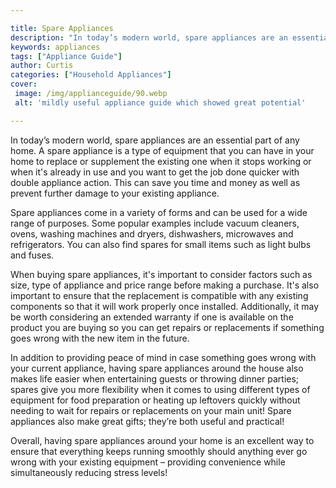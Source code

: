 ```yaml
---

title: Spare Appliances
description: "In today’s modern world, spare appliances are an essential part of any home. A spare appliance is a type of equipment that you can...keep reading to learn"
keywords: appliances
tags: ["Appliance Guide"]
author: Curtis
categories: ["Household Appliances"]
cover: 
 image: /img/applianceguide/90.webp
 alt: 'mildly useful appliance guide which showed great potential'

---
```


In today’s modern world, spare appliances are an essential part of any home. A spare appliance is a type of equipment that you can have in your home to replace or supplement the existing one when it stops working or when it's already in use and you want to get the job done quicker with double appliance action. This can save you time and money as well as prevent further damage to your existing appliance.

Spare appliances come in a variety of forms and can be used for a wide range of purposes. Some popular examples include vacuum cleaners, ovens, washing machines and dryers, dishwashers, microwaves and refrigerators. You can also find spares for small items such as light bulbs and fuses. 

When buying spare appliances, it's important to consider factors such as size, type of appliance and price range before making a purchase. It's also important to ensure that the replacement is compatible with any existing components so that it will work properly once installed. Additionally, it may be worth considering an extended warranty if one is available on the product you are buying so you can get repairs or replacements if something goes wrong with the new item in the future. 

In addition to providing peace of mind in case something goes wrong with your current appliance, having spare appliances around the house also makes life easier when entertaining guests or throwing dinner parties; spares give you more flexibility when it comes to using different types of equipment for food preparation or heating up leftovers quickly without needing to wait for repairs or replacements on your main unit! Spare appliances also make great gifts; they’re both useful and practical! 

Overall, having spare appliances around your home is an excellent way to ensure that everything keeps running smoothly should anything ever go wrong with your existing equipment – providing convenience while simultaneously reducing stress levels!
